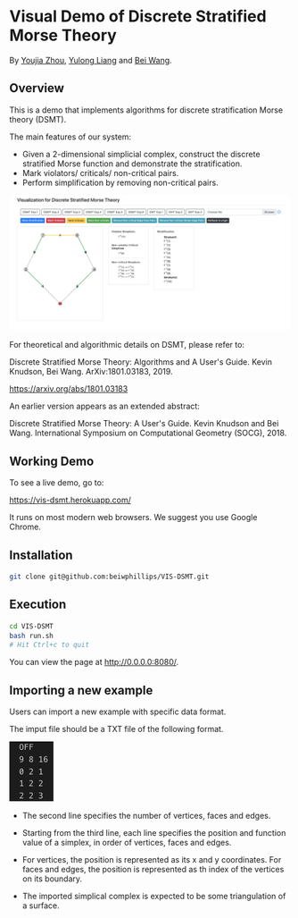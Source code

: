 # Visual Demo of Discrete Stratified Morse Theory

By [Youjia Zhou](https://github.com/zhou325), 
[Yulong Liang](https://github.com/leong1016) and [Bei Wang](https://github.com/beiwphillips).

## Overview

This is a demo that implements algorithms for discrete stratification Morse theory (DSMT).

The main features of our system:
- Given a 2-dimensional simplicial complex, construct the discrete stratified Morse function and demonstrate the stratification.
- Mark violators/ criticals/ non-critical pairs.
- Perform simplification by removing non-critical pairs.

![Screenshot of demo](img/teaser.png)

<!-- To see a live demo, go to https://vis-dsmt.herokuapp.com/. -->

<!-- This is developed by Youjia Zhou, Yulong Liang and Bei Wang.  -->

For theoretical and algorithmic details on DSMT, please refer to:

Discrete Stratified Morse Theory: Algorithms and A User's Guide. 
Kevin Knudson, Bei Wang.
ArXiv:1801.03183, 2019.

https://arxiv.org/abs/1801.03183

An earlier version appears as an extended abstract:

Discrete Stratified Morse Theory: A User's Guide.
Kevin Knudson and Bei Wang.
International Symposium on Computational Geometry (SOCG), 2018.

## Working Demo
To see a live demo, go to: 

https://vis-dsmt.herokuapp.com/

It runs on most modern web browsers. We suggest you use Google Chrome.

## Installation
```bash
git clone git@github.com:beiwphillips/VIS-DSMT.git
```

## Execution
```bash
cd VIS-DSMT
bash run.sh
# Hit Ctrl+c to quit
```

You can view the page at http://0.0.0.0:8080/.

## Importing a new example
Users can import a new example with specific data format.

The imput file should be a TXT file of the following format.

![data format](img/data.png)

- The second line specifies the number of vertices, faces and edges.

- Starting from the third line, each line specifies the position and function value of a simplex, in order of vertices, faces and edges.

- For vertices, the position is represented as its x and y coordinates. For faces and edges, the position is represented as th index of the vertices on its boundary.

- The imported simplical complex is expected to be some triangulation of a surface.